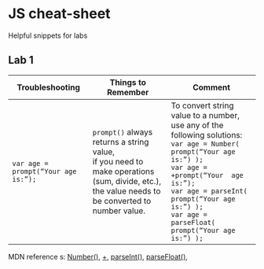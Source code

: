 # JS cheat-sheet
Helpful snippets for labs

## Lab 1

| Troubleshooting                   | Things to Remember                                           | Comment                                                      |
| --------------------------------- | ------------------------------------------------------------ | ------------------------------------------------------------ |
| `var age = prompt(“Your age is:”);` | `prompt()` always returns a string value, <br />if you need  to make operations <br />(sum, divide, etc.), the value needs to be converted to  number value. | To convert string value to a number, use any of the  following solutions: <br />`var age = Number(  prompt(“Your age is:”) );`<br />`var age = +prompt(“Your  age is:”);` <br />`var age = parseInt(  prompt(“Your age is:”) );`<br />`var age = parseFloat(  prompt(“Your age is:”) );` |

 MDN reference s: [Number()](https://developer.mozilla.org/en-US/docs/Web/JavaScript/Reference/Global_Objects/Number), [+](https://developer.mozilla.org/en-US/docs/Web/JavaScript/Reference/Operators/Arithmetic_Operators#Unary_plus_()), [parseInt()](https://developer.mozilla.org/en-US/docs/Web/JavaScript/Reference/Global_Objects/parseInt), [parseFloat()](https://developer.mozilla.org/en-US/docs/Web/JavaScript/Reference/Global_Objects/parseFloat),

